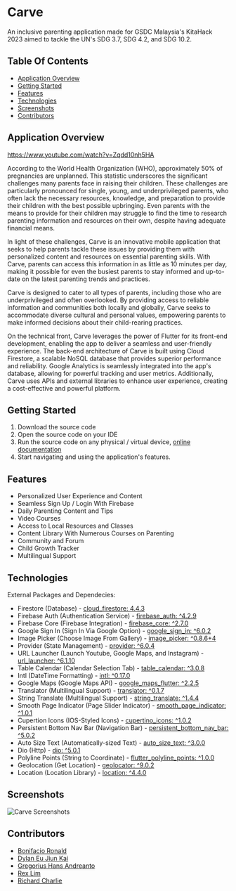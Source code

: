 # Carve

An inclusive parenting application made for GSDC Malaysia's KitaHack 2023 aimed to tackle the UN's SDG 3.7, SDG 4.2, and SDG 10.2.

## Table Of Contents

- [Application Overview](#application-overview)
- [Getting Started](#getting-started)
- [Features](#features)
- [Technologies](#technologies)
- [Screenshots](#screenshots)
- [Contributors](#contributors)

## Application Overview

https://www.youtube.com/watch?v=Zqdd10nh5HA

According to the World Health Organization (WHO), approximately 50% of pregnancies are unplanned. This statistic underscores the significant challenges many parents face in raising their children. These challenges are particularly pronounced for single, young, and underprivileged parents, who often lack the necessary resources, knowledge, and preparation to provide their children with the best possible upbringing. Even parents with the means to provide for their children may struggle to find the time to research parenting information and resources on their own, despite having adequate financial means.

In light of these challenges, Carve is an innovative mobile application that seeks to help parents tackle these issues by providing them with personalized content and resources on essential parenting skills. With Carve, parents can access this information in as little as 10 minutes per day, making it possible for even the busiest parents to stay informed and up-to-date on the latest parenting trends and practices.

Carve is designed to cater to all types of parents, including those who are underprivileged and often overlooked. By providing access to reliable information and communities both locally and globally, Carve seeks to accommodate diverse cultural and personal values, empowering parents to make informed decisions about their child-rearing practices.

On the technical front, Carve leverages the power of Flutter for its front-end development, enabling the app to deliver a seamless and user-friendly experience. The back-end architecture of Carve is built using Cloud Firestore, a scalable NoSQL database that provides superior performance and reliability. Google Analytics is seamlessly integrated into the app's database, allowing for powerful tracking and user metrics. Additionally, Carve uses APIs and external libraries to enhance user experience, creating a cost-effective and powerful platform.

## Getting Started

1. Download the source code
2. Open the source code on your IDE
3. Run the source code on any physical / virtual device, [online documentation](https://www.fluttercampus.com/tutorial/4/run-first-application/)
4. Start navigating and using the application's features.

## Features

- Personalized User Experience and Content
- Seamless Sign Up / Login With Firebase
- Daily Parenting Content and Tips
- Video Courses
- Access to Local Resources and Classes
- Content Library With Numerous Courses on Parenting
- Community and Forum
- Child Growth Tracker
- Multilingual Support

## Technologies

External Packages and Dependecies:
- Firestore (Database) - [cloud_firestore: 4.4.3](https://pub.dev/packages/cloud_firestore) 
- Firebase Auth (Authentication Service) - [firebase_auth: ^4.2.9](https://pub.dev/packages/firebase_auth)
- Firebase Core (Firebase Integration) - [firebase_core: ^2.7.0](https://pub.dev/packages/firebase_core)
- Google Sign In (Sign In Via Google Option) - [google_sign_in: ^6.0.2](https://pub.dev/packages/google_sign_in)
- Image Picker (Choose Image From Gallery) - [image_picker: ^0.8.6+4](https://pub.dev/packages/image_picker)
- Provider (State Management) - [provider: ^6.0.4](https://pub.dev/packages/provider)
- URL Launcher (Launch Youtube, Google Maps, and Instagram) - [url_launcher: ^6.1.10](https://pub.dev/packages/url_launcher)
- Table Calendar (Calendar Selection Tab) - [table_calendar: ^3.0.8](https://pub.dev/packages/table_calendar)
- Intl (DateTime Formatting) - [intl: ^0.17.0](https://pub.dev/packages/gsheets)
- Google Maps (Google Maps API) - [google_maps_flutter: ^2.2.5](https://pub.dev/packages/google_maps_flutter)
- Translator (Multilingual Support) - [translator: ^0.1.7](https://pub.dev/packages/translator)
- String Translate (Multilingual Support) - [string_translate: ^1.4.4](https://pub.dev/packages/string_translate)
- Smooth Page Indicator (Page Slider Indicator) - [smooth_page_indicator: ^1.0.1](https://pub.dev/packages/smooth_page_indicator)
- Cupertion Icons (IOS-Styled Icons) - [cupertino_icons: ^1.0.2](https://pub.dev/packages/cupertino_icons)
- Persistent Bottom Nav Bar (Navigation Bar) - [persistent_bottom_nav_bar: ^5.0.2](https://pub.dev/packages/persistent_bottom_nav_bar)
- Auto Size Text (Automatically-sized Text) - [auto_size_text: ^3.0.0](https://pub.dev/packages/auto_size_text)
- Dio (Http) - [dio: ^5.0.1](https://pub.dev/packages/dio)
- Polyline Points (String to Coordinate) - [flutter_polyline_points: ^1.0.0](https://pub.dev/packages/flutter_polyline_points)
- Geolocation (Get Location) - [geolocator: ^9.0.2](https://pub.dev/packages/geolocator)
- Location (Location Library) - [location: ^4.4.0](https://pub.dev/packages/location)

## Screenshots

![Carve Screenshots](https://user-images.githubusercontent.com/106251683/225062943-ce1ef6a7-3d79-4f42-b40b-1e87c5418f5b.png)

  
## Contributors

- [Bonifacio Ronald](https://github.com/bonifacioronald)
- [Dylan Eu Jiun Kai](https://github.com/dylan-1006)
- [Gregorius Hans Andreanto](https://github.com/ExistCode)
- [Rex Lim](https://github.com/sexxyrexxy)
- [Richard Charlie](https://github.com/CharlieCheebay)
